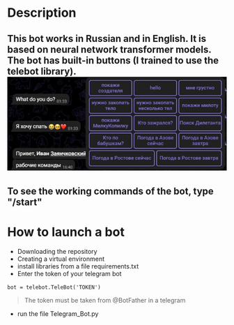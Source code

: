 # Description
This bot works in Russian and in English. It is based on neural network transformer models.
The bot has built-in buttons (I trained to use the telebot library).
![picture with commands](command.jpg)
---
To see the working commands of the bot, type "/start"
---
# How to launch a bot
* Downloading the repository
* Creating a virtual environment
* install libraries from a file requirements.txt
* Enter the token of your telegram bot

```
bot = telebot.TeleBot('TOKEN')
```

>The token must be taken from @BotFather in a telegram
* run the file Telegram_Bot.py
